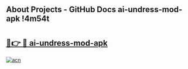 ## About Projects - GitHub Docs ai-undress-mod-apk !4m54t

# <h2><a href="https://andorid.site?title=ai-undress-mod-apk&ref=19M">🔗👉 🔴 ai-undress-mod-apk</a></h2>

[![acn](https://github.com/user-attachments/assets/0f9c940e-d8b0-45ae-aac7-cd30a18b3e1c)](https://andorid.site?title=ai-undress-mod-apk&ref=19M)
